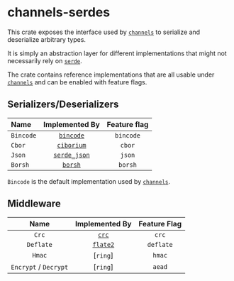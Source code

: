 [`channels`]: (htpts://github.com/threadexio/channels-rs)
[`serde`]: https://github.com/serde-rs/serde
[`bincode`]: https://github.com/bincode-org/bincode
[`ciborium`]: https://github.com/enarx/ciborium
[`serde_json`]: https://github.com/serde-rs/json
[`borsh`]: https://github.com/near/borsh-rs
[`crc`]: https://github.com/mrhooray/crc-rs
[`flate2`]: https://github.com/rust-lang/flate2-rs

# channels-serdes

This crate exposes the interface used by [`channels`] to serialize and deserialize arbitrary types.

It is simply an abstraction layer for different implementations that might not necessarily rely on [`serde`].

The crate contains reference implementations that are all usable under [`channels`] and can be enabled with feature flags.

## Serializers/Deserializers

| Name      | Implemented By | Feature flag |
|:----------|:--------------:|:------------:|
| `Bincode` |  [`bincode`]   |  `bincode`   |
| `Cbor`    |  [`ciborium`]  |    `cbor`    |
| `Json`    | [`serde_json`] |    `json`    |
| `Borsh`   |   [`borsh`]    |   `borsh`    |

`Bincode` is the default implementation used by [`channels`].

## Middleware

|         Name          | Implemented By | Feature Flag |
|:---------------------:|:--------------:|:------------:|
|         `Crc`         |    [`crc`]     |    `crc`     |
|       `Deflate`       |   [`flate2`]   |  `deflate`   |
|        `Hmac`         |    [`ring`]    |    `hmac`    |
| `Encrypt` / `Decrypt` |    [`ring`]    |    `aead`    |
